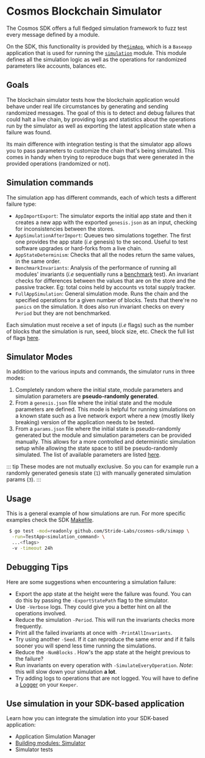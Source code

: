 <!--
order: 13
-->

# Cosmos Blockchain Simulator

The Cosmos SDK offers a full fledged simulation framework to fuzz test every
message defined by a module.

On the SDK, this functionality is provided by the[`SimApp`](https://github.com/Stride-Labs/cosmos-sdk/blob/v0.40.0/simapp/app.go), which is a
`Baseapp` application that is used for running the [`simulation`](https://github.com/Stride-Labs/cosmos-sdk/blob/v0.40.0/x/simulation) module.
This module defines all the simulation logic as well as the operations for
randomized parameters like accounts, balances etc.

## Goals

The blockchain simulator tests how the blockchain application would behave under
real life circumstances by generating and sending randomized messages.
The goal of this is to detect and debug failures that could halt a live chain,
by providing logs and statistics about the operations run by the simulator as
well as exporting the latest application state when a failure was found.

Its main difference with integration testing is that the simulator app allows
you to pass parameters to customize the chain that's being simulated.
This comes in handy when trying to reproduce bugs that were generated in the
provided operations (randomized or not).

## Simulation commands

The simulation app has different commands, each of which tests a different
failure type:

- `AppImportExport`: The simulator exports the initial app state and then it
  creates a new app with the exported `genesis.json` as an input, checking for
  inconsistencies between the stores.
- `AppSimulationAfterImport`: Queues two simulations together. The first one provides the app state (_i.e_ genesis) to the second. Useful to test software upgrades or hard-forks from a live chain.
- `AppStateDeterminism`: Checks that all the nodes return the same values, in the same order.
- `BenchmarkInvariants`: Analysis of the performance of running all modules' invariants (_i.e_ sequentially runs a [benchmark](https://golang.org/pkg/testing/#hdr-Benchmarks) test). An invariant checks for
  differences between the values that are on the store and the passive tracker. Eg: total coins held by accounts vs total supply tracker.
- `FullAppSimulation`: General simulation mode. Runs the chain and the specified operations for a given number of blocks. Tests that there're no `panics` on the simulation. It does also run invariant checks on every `Period` but they are not benchmarked.

Each simulation must receive a set of inputs (_i.e_ flags) such as the number of
blocks that the simulation is run, seed, block size, etc.
Check the full list of flags [here](https://github.com/Stride-Labs/cosmos-sdk/blob/v0.40.0/simapp/config.go#L32-L55).

## Simulator Modes

In addition to the various inputs and commands, the simulator runs in three modes:

1. Completely random where the initial state, module parameters and simulation
   parameters are **pseudo-randomly generated**.
2. From a `genesis.json` file where the initial state and the module parameters are defined.
   This mode is helpful for running simulations on a known state such as a live network export where a new (mostly likely breaking) version of the application needs to be tested.
3. From a `params.json` file where the initial state is pseudo-randomly generated but the module and simulation parameters can be provided manually.
   This allows for a more controlled and deterministic simulation setup while allowing the state space to still be pseudo-randomly simulated.
   The list of available parameters are listed [here](https://github.com/Stride-Labs/cosmos-sdk/blob/v0.40.0/x/simulation/params.go#L44-L52).

::: tip
These modes are not mutually exclusive. So you can for example run a randomly
generated genesis state (`1`) with manually generated simulation params (`3`).
:::

## Usage

This is a general example of how simulations are run. For more specific examples
check the SDK [Makefile](https://github.com/Stride-Labs/cosmos-sdk/blob/v0.40.0/Makefile#L251-L287).

```bash
 $ go test -mod=readonly github.com/Stride-Labs/cosmos-sdk/simapp \
  -run=TestApp<simulation_command> \
  ...<flags>
  -v -timeout 24h
```

## Debugging Tips

Here are some suggestions when encountering a simulation failure:

- Export the app state at the height were the failure was found. You can do this
  by passing the `-ExportStatePath` flag to the simulator.
- Use `-Verbose` logs. They could give you a better hint on all the operations
  involved.
- Reduce the simulation `-Period`. This will run the invariants checks more
  frequently.
- Print all the failed invariants at once with `-PrintAllInvariants`.
- Try using another `-Seed`. If it can reproduce the same error and if it fails
  sooner you will spend less time running the simulations.
- Reduce the `-NumBlocks` . How's the app state at the height previous to the
  failure?
- Run invariants on every operation with `-SimulateEveryOperation`. _Note_: this
  will slow down your simulation **a lot**.
- Try adding logs to operations that are not logged. You will have to define a
  [Logger](https://github.com/Stride-Labs/cosmos-sdk/blob/v0.40.0/x/staking/keeper/keeper.go#L66-L69) on your `Keeper`.

## Use simulation in your SDK-based application

Learn how you can integrate the simulation into your SDK-based application:

- Application Simulation Manager
- [Building modules: Simulator](../building-modules/simulator.md)
- Simulator tests
